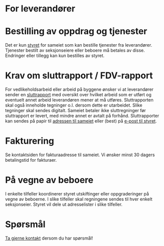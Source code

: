 # For leverandører

# Bestilling av oppdrag og tjenester

Det er kun [styret](/styret/) for sameiet som kan bestille tjenester fra leverandører. Tjenester bestilt av seksjonseiere eller beboere må betales av disse. Endringer eller tillegg kan kun bestilles av styret.

# Krav om sluttrapport / FDV-rapport

For vedlikeholdsarbeid eller arbeid på byggene ønsker vi at leverandører sender en [sluttrapport](https://www.prosjektveiviseren.no/node/86/part/all) med oversikt over hvilket arbeid som er utført og eventuelt annet arbeid leverandøren mener at må utføres. Sluttrapporten skal også inneholde tegninger o.l. dersom dette er utarbeidet. Slike tegninger skal sendes digitalt. Sameiet betaler ikke sluttregninger før sluttrapport er levert, med mindre annet er avtalt på forhånd. Sluttrapporter kan sendes på papir til [adressen til sameiet](/kontakt/) eller (best) på [e-post til styret](mailto:styret@fb2.no).

# Fakturering

Se kontaktsiden for fakturaadresse til sameiet.
Vi ønsker minst 30 dagers betalingstid for fakturaer.

# På vegne av beboere

I enkelte tilfeller koordinerer styret utskiftinger eller oppgraderinger på vegne av beboerne. I slike tilfeller skal regningene sendes til hver enkelt seksjonseier. Styret vil dele ut adresselister i slike tilfeller.

# Spørsmål

[Ta gjerne kontakt](/kontakt/) dersom du har spørsmål!
